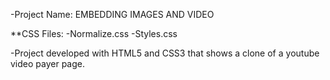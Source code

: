 -Project Name: EMBEDDING IMAGES AND VIDEO

**CSS Files: 
-Normalize.css
-Styles.css

-Project developed with HTML5 and CSS3 that shows a clone of a youtube 
video payer page.